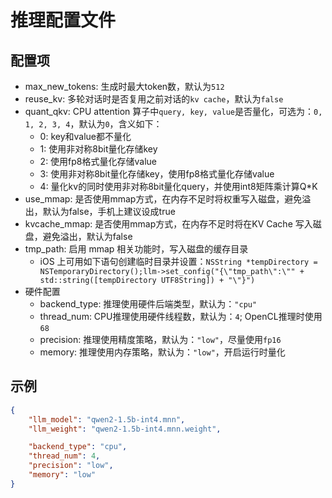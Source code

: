 # 推理配置文件

## 配置项
- max_new_tokens: 生成时最大token数，默认为`512`
- reuse_kv: 多轮对话时是否复用之前对话的`kv cache`，默认为`false`
- quant_qkv: CPU attention 算子中`query, key, value`是否量化，可选为：`0, 1, 2, 3, 4`，默认为`0`，含义如下：
  - 0: key和value都不量化
  - 1: 使用非对称8bit量化存储key
  - 2: 使用fp8格式量化存储value
  - 3: 使用非对称8bit量化存储key，使用fp8格式量化存储value
  - 4: 量化kv的同时使用非对称8bit量化query，并使用int8矩阵乘计算Q*K
- use_mmap: 是否使用mmap方式，在内存不足时将权重写入磁盘，避免溢出，默认为false，手机上建议设成true
- kvcache_mmap: 是否使用mmap方式，在内存不足时将在KV Cache 写入磁盘，避免溢出，默认为false
- tmp_path: 启用 mmap 相关功能时，写入磁盘的缓存目录
  - iOS 上可用如下语句创建临时目录并设置：`NSString *tempDirectory = NSTemporaryDirectory();llm->set_config("{\"tmp_path\":\"" + std::string([tempDirectory UTF8String]) + "\"}")`
- 硬件配置
  - backend_type: 推理使用硬件后端类型，默认为：`"cpu"`
  - thread_num: CPU推理使用硬件线程数，默认为：`4`; OpenCL推理时使用`68`
  - precision: 推理使用精度策略，默认为：`"low"`，尽量使用`fp16`
  - memory: 推理使用内存策略，默认为：`"low"`，开启运行时量化

## 示例

```json
{
    "llm_model": "qwen2-1.5b-int4.mnn",
    "llm_weight": "qwen2-1.5b-int4.mnn.weight",

    "backend_type": "cpu",
    "thread_num": 4,
    "precision": "low",
    "memory": "low"
}
```
